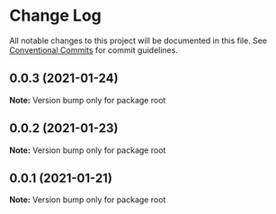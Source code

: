 # Change Log

All notable changes to this project will be documented in this file.
See [Conventional Commits](https://conventionalcommits.org) for commit guidelines.

## 0.0.3 (2021-01-24)

**Note:** Version bump only for package root





## 0.0.2 (2021-01-23)

**Note:** Version bump only for package root





## 0.0.1 (2021-01-21)

**Note:** Version bump only for package root
